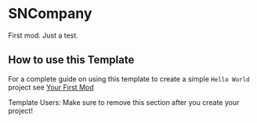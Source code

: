# SNCompany

First mod. Just a test.

## How to use this Template

For a complete guide on using this template to create a simple `Hello World` project see [Your First Mod](https://lethalcompanymodding.github.io/Thunderstore/www/Guides/Your-First-Mod.html)

Template Users: Make sure to remove this section after you create your project!
